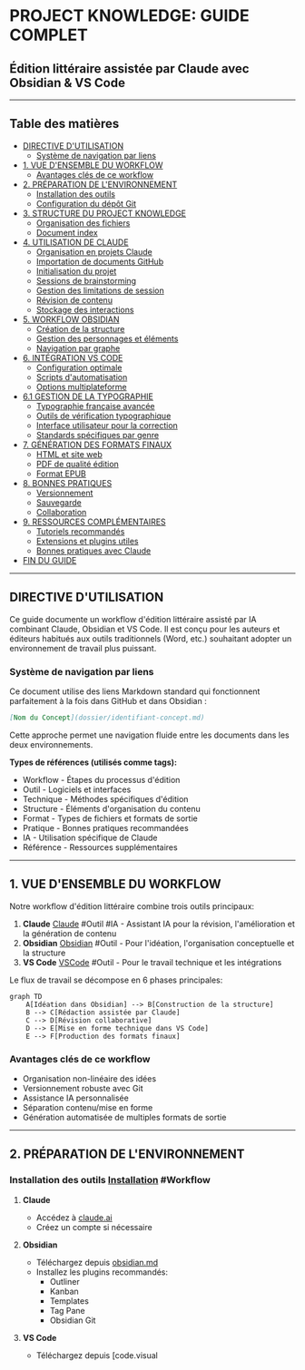 # PROJECT KNOWLEDGE: GUIDE COMPLET
## Édition littéraire assistée par Claude avec Obsidian & VS Code

---

## Table des matières
- [DIRECTIVE D'UTILISATION](#directive-dutilisation)
  - [Système de navigation par liens](#système-de-navigation-par-liens)
- [1. VUE D'ENSEMBLE DU WORKFLOW](#1-vue-densemble-du-workflow)
  - [Avantages clés de ce workflow](#avantages-clés-de-ce-workflow)
- [2. PRÉPARATION DE L'ENVIRONNEMENT](#2-préparation-de-lenvironnement)
  - [Installation des outils](#installation-des-outils)
  - [Configuration du dépôt Git](#configuration-du-dépôt-git)
- [3. STRUCTURE DU PROJECT KNOWLEDGE](#3-structure-du-project-knowledge)
  - [Organisation des fichiers](#organisation-des-fichiers)
  - [Document index](#document-index)
- [4. UTILISATION DE CLAUDE](#4-utilisation-de-claude)
  - [Organisation en projets Claude](#organisation-en-projets-claude)
  - [Importation de documents GitHub](#importation-de-documents-github)
  - [Initialisation du projet](#initialisation-du-projet)
  - [Sessions de brainstorming](#sessions-de-brainstorming)
  - [Gestion des limitations de session](#gestion-des-limitations-de-session)
  - [Révision de contenu](#révision-de-contenu)
  - [Stockage des interactions](#stockage-des-interactions)
- [5. WORKFLOW OBSIDIAN](#5-workflow-obsidian)
  - [Création de la structure](#création-de-la-structure)
  - [Gestion des personnages et éléments](#gestion-des-personnages-et-éléments)
  - [Navigation par graphe](#navigation-par-graphe)
- [6. INTÉGRATION VS CODE](#6-intégration-vs-code)
  - [Configuration optimale](#configuration-optimale)
  - [Scripts d'automatisation](#scripts-dautomatisation)
  - [Options multiplateforme](#options-multiplateforme)
- [6.1 GESTION DE LA TYPOGRAPHIE](#61-gestion-de-la-typographie)
  - [Typographie française avancée](#typographie-française-avancée)
  - [Outils de vérification typographique](#outils-de-vérification-typographique)
  - [Interface utilisateur pour la correction](#interface-utilisateur-pour-la-correction)
  - [Standards spécifiques par genre](#standards-spécifiques-par-genre)
- [7. GÉNÉRATION DES FORMATS FINAUX](#7-génération-des-formats-finaux)
  - [HTML et site web](#html-et-site-web)
  - [PDF de qualité édition](#pdf-de-qualité-édition)
  - [Format EPUB](#format-epub)
- [8. BONNES PRATIQUES](#8-bonnes-pratiques)
  - [Versionnement](#versionnement)
  - [Sauvegarde](#sauvegarde)
  - [Collaboration](#collaboration)
- [9. RESSOURCES COMPLÉMENTAIRES](#9-ressources-complémentaires)
  - [Tutoriels recommandés](#tutoriels-recommandés)
  - [Extensions et plugins utiles](#extensions-et-plugins-utiles)
  - [Bonnes pratiques avec Claude](#bonnes-pratiques-avec-claude)
- [FIN DU GUIDE](#fin-du-guide)

---

## DIRECTIVE D'UTILISATION

Ce guide documente un workflow d'édition littéraire assisté par IA combinant Claude, Obsidian et VS Code. Il est conçu pour les auteurs et éditeurs habitués aux outils traditionnels (Word, etc.) souhaitant adopter un environnement de travail plus puissant.

### Système de navigation par liens

Ce document utilise des liens Markdown standard qui fonctionnent parfaitement à la fois dans GitHub et dans Obsidian :

```markdown
[Nom du Concept](dossier/identifiant-concept.md)
```

Cette approche permet une navigation fluide entre les documents dans les deux environnements.

**Types de références (utilisés comme tags):**
* Workflow - Étapes du processus d'édition
* Outil - Logiciels et interfaces
* Technique - Méthodes spécifiques d'édition
* Structure - Éléments d'organisation du contenu
* Format - Types de fichiers et formats de sortie
* Pratique - Bonnes pratiques recommandées
* IA - Utilisation spécifique de Claude
* Référence - Ressources supplémentaires

---

## 1. VUE D'ENSEMBLE DU WORKFLOW

Notre workflow d'édition littéraire combine trois outils principaux:

1. **Claude** [Claude](outil/ia01-claude.md) #Outil #IA - Assistant IA pour la révision, l'amélioration et la génération de contenu
2. **Obsidian** [Obsidian](outil/ed01-obsidian.md) #Outil - Pour l'idéation, l'organisation conceptuelle et la structure
3. **VS Code** [VSCode](outil/ed02-vscode.md) #Outil - Pour le travail technique et les intégrations

Le flux de travail se décompose en 6 phases principales:

```mermaid
graph TD
    A[Idéation dans Obsidian] --> B[Construction de la structure]
    B --> C[Rédaction assistée par Claude]
    C --> D[Révision collaborative]
    D --> E[Mise en forme technique dans VS Code]
    E --> F[Production des formats finaux]
```

### Avantages clés de ce workflow
- Organisation non-linéaire des idées
- Versionnement robuste avec Git
- Assistance IA personnalisée
- Séparation contenu/mise en forme
- Génération automatisée de multiples formats de sortie

---

## 2. PRÉPARATION DE L'ENVIRONNEMENT

### Installation des outils [Installation](workflow/prep01-installation.md) #Workflow

1. **Claude**
   - Accédez à [claude.ai](https://claude.ai)
   - Créez un compte si nécessaire

2. **Obsidian**
   - Téléchargez depuis [obsidian.md](https://obsidian.md)
   - Installez les plugins recommandés:
     * Outliner
     * Kanban
     * Templates
     * Tag Pane
     * Obsidian Git

3. **VS Code**
   - Téléchargez depuis [code.visual